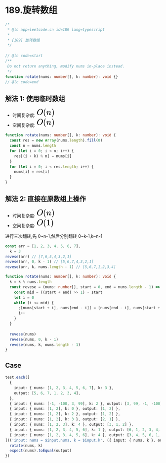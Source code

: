 # 189.旋转数组

```ts
/*
 * @lc app=leetcode.cn id=189 lang=typescript
 *
 * [189] 旋转数组
 */

// @lc code=start
/**
 Do not return anything, modify nums in-place instead.
 */
function rotate(nums: number[], k: number): void {}
// @lc code=end
```

## 解法 1: 使用临时数组

- 时间复杂度: <!-- $O(n)$ --> <img style="transform: translateY(0.1em); background: white;" src="./svg/o-n.svg" alt="O(n)">
- 空间复杂度: <!-- $O(n)$ --> <img style="transform: translateY(0.1em); background: white;" src="./svg/o-n.svg" alt="O(n)">

```ts
function rotate(nums: number[], k: number): void {
  const res = new Array(nums.length).fill(0)
  const n = nums.length
  for (let i = 0; i < n; i++) {
    res[(i + k) % n] = nums[i]
  }
  for (let i = 0; i < res.length; i++) {
    nums[i] = res[i]
  }
}
```

## 解法 2: 直接在原数组上操作

- 时间复杂度: <!-- $O(n)$ --> <img style="transform: translateY(0.1em); background: white;" src="./svg/o-n.svg" alt="O(n)">
- 空间复杂度: <!-- $O(1)$ --> <img style="transform: translateY(0.1em); background: white;" src="./svg/o-1.svg" alt="O(1)">

进行三次翻转,先 0~n-1,然后分别翻转 0~k-1,k~n-1

```ts
const arr = [1, 2, 3, 4, 5, 6, 7],
  k = 3
revese(arr) // [7,6,5,4,3,2,1]
revese(arr, 0, k - 1) // [5,6,7,4,3,2,1]
revese(arr, k, nums.length - 1) // [5,6,7,1,2,3,4]
```

```ts
function rotate(nums: number[], k: number): void {
  k = k % nums.length
  const revese = (nums: number[], start = 0, end = nums.length - 1) => {
    const mid = ((start + end) >> 1) - start
    let i = 0
    while (i <= mid) {
      ;[nums[start + i], nums[end - i]] = [nums[end - i], nums[start + i]]
      i++
    }
  }

  revese(nums)
  revese(nums, 0, k - 1)
  revese(nums, k, nums.length - 1)
}
```

## Case

```ts
test.each([
  {
    input: { nums: [1, 2, 3, 4, 5, 6, 7], k: 3 },
    output: [5, 6, 7, 1, 2, 3, 4],
  },
  { input: { nums: [-1, -100, 3, 99], k: 2 }, output: [3, 99, -1, -100] },
  { input: { nums: [1, 2], k: 0 }, output: [1, 2] },
  { input: { nums: [1, 2], k: 2 }, output: [1, 2] },
  { input: { nums: [1, 2], k: 3 }, output: [2, 1] },
  { input: { nums: [1, 2, 3], k: 4 }, output: [3, 1, 2] },
  { input: { nums: [1, 2, 3, 4, 5, 6], k: 1 }, output: [6, 1, 2, 3, 4, 5] },
  { input: { nums: [1, 2, 3, 4, 5, 6], k: 4 }, output: [3, 4, 5, 6, 1, 2] },
])('input: nums = $input.nums, k = $input.k', ({ input: { nums, k }, output }) => {
  rotate(nums, k)
  expect(nums).toEqual(output)
})
```
